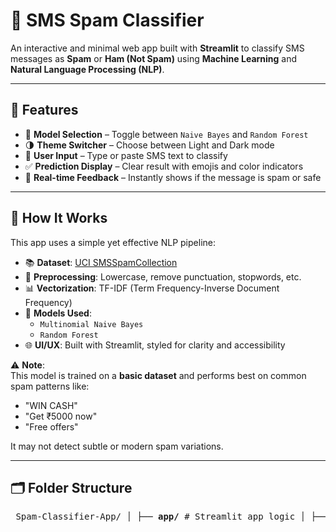 # 📨 SMS Spam Classifier

An interactive and minimal web app built with **Streamlit** to classify SMS messages as **Spam** or **Ham (Not Spam)** using **Machine Learning** and **Natural Language Processing (NLP)**.

---

## 🚀 Features

- 🔘 **Model Selection** – Toggle between `Naive Bayes` and `Random Forest`
- 🌗 **Theme Switcher** – Choose between Light and Dark mode
- 📝 **User Input** – Type or paste SMS text to classify
- ✅ **Prediction Display** – Clear result with emojis and color indicators
- 💬 **Real-time Feedback** – Instantly shows if the message is spam or safe

---

## 🧠 How It Works

This app uses a simple yet effective NLP pipeline:

- 📚 **Dataset**: [UCI SMSSpamCollection](https://archive.ics.uci.edu/ml/datasets/SMS+Spam+Collection)
- 🧹 **Preprocessing**: Lowercase, remove punctuation, stopwords, etc.
- 📊 **Vectorization**: TF-IDF (Term Frequency-Inverse Document Frequency)
- 🧠 **Models Used**:
  - `Multinomial Naive Bayes`
  - `Random Forest`
- 🌐 **UI/UX**: Built with Streamlit, styled for clarity and accessibility

⚠️ **Note**:  
This model is trained on a **basic dataset** and performs best on common spam patterns like:
- "WIN CASH"
- "Get ₹5000 now"
- "Free offers"

It may not detect subtle or modern spam variations.

---

## 🗂 Folder Structure

<pre> Spam-Classifier-App/ │ ├── <b>app/</b> # Streamlit app logic │ ├── __init__.py │ ├── config.py # Theme colors and model paths │ └── utils.py # Theme styler and result displayer │ ├── <b>model/</b> # Model training and saved models │ ├── __init__.py │ ├── train_model.py # Train and save NB + RF │ ├── spam_nb.pkl # Naive Bayes model │ └── spam_rf.pkl # Random Forest model │ ├── <b>preprocess/</b> # Text cleaning logic │ ├── __init__.py │ └── text_cleaner.py # clean_text() function used before predict │ ├── <b>vectorizer/</b> # Vectorization for feature extraction │ ├── __init__.py │ └── tfidf.pkl # TF-IDF vectorizer used by both models │ ├── <b>data/</b> # Dataset directory │ └── SMSSpamCollection # UCI dataset (original file) │ ├── <b>streamlit_app.py</b> # Entry point to launch the app ├── <b>requirements.txt</b> # All dependencies (streamlit, sklearn, etc.) └── <b>README.md</b> # Project documentation (this file) </pre>
